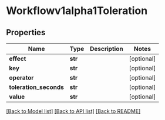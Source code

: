 # Workflowv1alpha1Toleration

## Properties
Name | Type | Description | Notes
------------ | ------------- | ------------- | -------------
**effect** | **str** |  | [optional] 
**key** | **str** |  | [optional] 
**operator** | **str** |  | [optional] 
**toleration_seconds** | **str** |  | [optional] 
**value** | **str** |  | [optional] 

[[Back to Model list]](../README.md#documentation-for-models) [[Back to API list]](../README.md#documentation-for-api-endpoints) [[Back to README]](../README.md)


